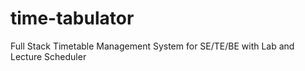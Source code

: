 # time-tabulator
Full Stack Timetable Management System for SE/TE/BE with Lab and Lecture Scheduler
